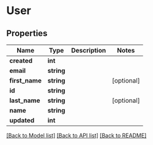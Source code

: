 # User

## Properties
Name | Type | Description | Notes
------------ | ------------- | ------------- | -------------
**created** | **int** |  | 
**email** | **string** |  | 
**first_name** | **string** |  | [optional] 
**id** | **string** |  | 
**last_name** | **string** |  | [optional] 
**name** | **string** |  | 
**updated** | **int** |  | 

[[Back to Model list]](../README.md#documentation-for-models) [[Back to API list]](../README.md#documentation-for-api-endpoints) [[Back to README]](../README.md)


